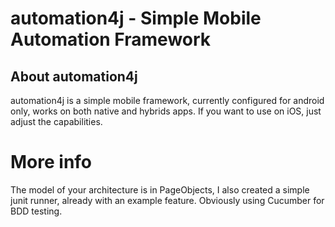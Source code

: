 # automation4j - Simple Mobile Automation Framework

## About automation4j

automation4j is a simple mobile framework, currently configured for android only, works on both native and hybrids apps. If you want to use on iOS, just adjust the capabilities.

# More info
The model of your architecture is in PageObjects, I also created a simple junit runner, already with an example feature. Obviously using Cucumber for BDD testing.






